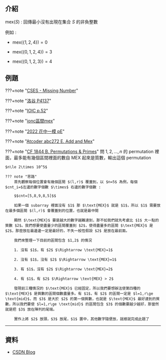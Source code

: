 ## 介紹

$\text{mex}(S)$ : 回傳最小沒有出現在集合 $S$ 的非負整數

例如 : 

- $\text{mex}( \{1, 2, 4\} ) = 0$

- $\text{mex}( \{0, 1, 2, 4\} ) = 3$

- $\text{mex}( \{0, 1, 2, 3\} ) = 4$


## 例題

???+note "[CSES - Missing Number](https://cses.fi/problemset/task/1083)"

???+note "[洛谷 P4137](https://www.luogu.com.cn/problem/P4137)"

???+note "[IOIC p.52]()"

???+note "[ionc區間mex]()"

???+note "[2022 花中一模 pE]()"
	
???+note "[Atcoder abc272 E. Add and Mex](https://atcoder.jp/contests/abc272/tasks/abc272_e)"
	
	
???+note "[CF 1844 B. Permutations & Primes](https://codeforces.com/contest/1844/problem/B)"
	問 $1,2,\ldots ,n$ 的 permutation 裡面，最多能有幾個區間裡面的數自 $\text{MEX}$ 起來是質數，輸出這個 permutation
	
	$n\le 2\times 10^5$
	
	??? note "思路"
		首先觀察每個位置會有幾個區間 $(l,r)$ 覆蓋到，以 $n=5$ 為例，每個 $cnt_i=$左邊的數字個數 $\times$ 右邊的數字個數 :
		
		$$cnt=[5,8,9,8,5]$$
		
		如果一個 subarray 裡面沒有 $1$ 那 $\text{MEX}$ 就是 $1$，所以 $1$ 需要放在最多個區間 $(l,r)$ 會覆蓋到的位置，也就是最中間
		
		顯然 $\text{MEX}$ 要是越大的數字越難達到，那不如我們就先考慮比 $1$ 大一點的質數 $2$。我們想要使盡量少的區間覆蓋到 $2$，使得盡量多的區間 $\text{MEX}$ 是 $2$，那麼放在最邊邊一定是最好的，不失一般性假設 $2$ 是放在最前面。
		
		我們來整理一下目前的區間包含 $1,2$ 的情況
		
		1. 沒有 $1$，有 $2$ $\Rightarrow \text{MEX}=1$
		
		2. 沒有 $1$，沒有 $2$ $\Rightarrow \text{MEX}=1$
	
		3. 有 $1$，沒有 $2$ $\Rightarrow \text{MEX}=2$
	
		4. 有 $1$，有 $2$ $\Rightarrow \text{MEX} > 2$
	
		發現前三種情況的 $\text{MEX}$ 已經固定，所以我們要想辦法使第四種的 $\text{MEX}$ 是質數的區間個數盡量多。有 $1$，有 $2$ 的區間一定是 $l=1,r\ge \text{mid}$，而 $3$ 是大於 $2$ 的第一個質數，也就是 $\text{MEX}$ 最好達到的質數，所以我們要使 $l=1,r\ge \text{mid}$ 的區間包含 $3$ 的個數要越少越好，那當然就是把 $3$ 放在陣列的尾端。
	
		實作上將 $2$ 放頭，$3$ 放尾，$1$ 置中，其他數字隨便放，就樣就完成此題了
		
---

## 資料

- [CSDN Blog](https://blog.csdn.net/jokercold/article/details/78778434?ops_request_misc=&request_id=&biz_id=102&utm_term=mex%20%E5%8C%BA%E9%97%B4%E5%86%85%E6%9C%AA%E5%87%BA%E7%8E%B0%E7%9A%84%E6%9C%80%E5%B0%8F%E6%AD%A3%E6%95%B4%E6%95%B0&utm_medium=distribute.wap_search_result.none-task-blog-2~all~sobaiduweb~default-2-.wap_first_rank_v2_rank_v29&spm=1018.2118.3001.4187)